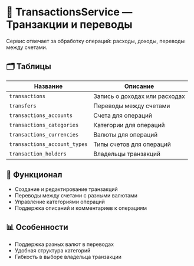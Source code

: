 # 💸 TransactionsService — Транзакции и переводы

Сервис отвечает за обработку операций: расходы, доходы, переводы между счетами.

## 🗂 Таблицы

| Название                     | Описание                                      |
|------------------------------|-----------------------------------------------|
| `transactions`               | Запись о доходах или расходах                 |
| `transfers`                  | Переводы между счетами                        |
| `transactions_accounts`      | Счета для операций                            |
| `transactions_categories`    | Категории для операций                        |
| `transactions_currencies`    | Валюты для операций                           |
| `transactions_account_types` | Типы счетов для операций                      |
| `transaction_holders`        | Владельцы транзакций                          |

## 💬 Функционал

- Создание и редактирование транзакций
- Переводы между счетами с разными валютами
- Управление категориями операций
- Поддержка описаний и комментариев к операциям

## 📊 Особенности

- Поддержка разных валют в переводах
- Удобная структура категорий
- Гибкость в выборе владельца транзакции